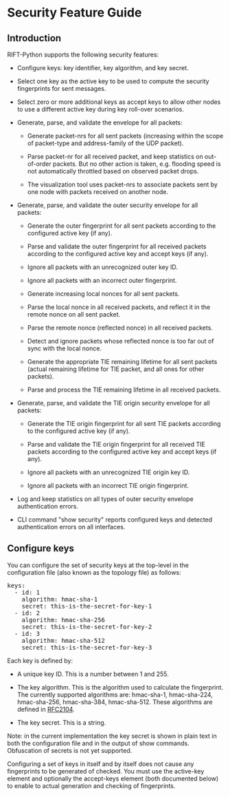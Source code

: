 # Security Feature Guide

## Introduction

RIFT-Python supports the following security features:

 * Configure keys: key identifier, key algorithm, and key secret.

 * Select one key as the active key to be used to compute the security fingerprints for sent
   messages.

 * Select zero or more additional keys as accept keys to allow other nodes to use a different
   active key during key roll-over scenarios.

 * Generate, parse, and validate the envelope for all packets:

   * Generate packet-nrs for all sent packets (increasing within the scope of packet-type and
     address-family of the UDP packet).

   * Parse packet-nr for all received packet, and keep statistics on out-of-order packets. But 
     no other action is taken, e.g. flooding speed is not automatically throttled
     based on observed packet drops.

   * The visualization tool uses packet-nrs to associate packets sent by one node with packets 
     received on another node.

 * Generate, parse, and validate the outer security envelope for all packets:

   * Generate the outer fingerprint for all sent packets according to the configured active
     key (if any).

   * Parse and validate the outer fingerprint for all received packets according to the
     configured active key and accept keys (if any).

   * Ignore all packets with an unrecognized outer key ID.

   * Ignore all packets with an incorrect outer fingerprint.

   * Generate increasing local nonces for all sent packets.

   * Parse the local nonce in all received packets, and reflect it in the remote nonce on all
     sent packet.

   * Parse the remote nonce (reflected nonce) in all received packets.

   * Detect and ignore packets whose reflected nonce is too far out of sync with the local nonce.

   * Generate the appropriate TIE remaining lifetime for all sent packets (actual remaining lifetime
     for TIE packet, and all ones for other packets).

   * Parse and process the TIE remaining lifetime in all received packets.

 * Generate, parse, and validate the TIE origin security envelope for all packets:

   * Generate the TIE origin fingerprint for all sent TIE packets according to the configured active
     key (if any).

   * Parse and validate the TIE origin fingerprint for all received TIE packets according to the
     configured active key and accept keys (if any).

   * Ignore all packets with an unrecognized TIE origin key ID.

   * Ignore all packets with an incorrect TIE origin fingerprint.

 * Log and keep statistics on all types of outer security envelope authentication errors.

 * CLI command "show security" reports configured keys and detected authentication errors on all
   interfaces.

## Configure keys

You can configure the set of security keys at the top-level in the configuration file (also known
as the topology file) as follows:

<pre>
keys:
  - id: 1
    algorithm: hmac-sha-1
    secret: this-is-the-secret-for-key-1
  - id: 2
    algorithm: hmac-sha-256
    secret: this-is-the-secret-for-key-2
  - id: 3
    algorithm: hmac-sha-512
    secret: this-is-the-secret-for-key-3
</pre>

Each key is defined by:

 * A unique key ID. This is a number between 1 and 255.

 * The key algorithm. This is the algorithm used to calculate the fingerprint. The currently
   supported algorithms are: hmac-sha-1, hmac-sha-224, hmac-sha-256, hmac-sha-384, hmac-sha-512.
   These algorithms are defined in [RFC2104](https://tools.ietf.org/html/rfc2104).

 * The key secret. This is a string.

Note: in the current implementation the key secret is shown in plain text in both the configuration
file and in the output of show commands. Obfuscation of secrets is not yet supported.

Configuring a set of keys in itself and by itself does not cause any fingerprints to be generated
of checked. You must use the active-key element and optionally the accept-keys element (both
documented below) to enable to actual generation and checking of fingerprints.
